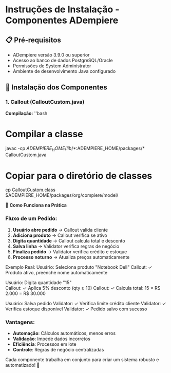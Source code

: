 # Instruções de Instalação - Componentes ADempiere

## 📋 Pré-requisitos

- ADempiere versão 3.9.0 ou superior
- Acesso ao banco de dados PostgreSQL/Oracle
- Permissões de System Administrator
- Ambiente de desenvolvimento Java configurado

## 🔧 Instalação dos Componentes

### 1. Callout (CalloutCustom.java)

**Compilação:**
''bash
# Compilar a classe
javac -cp $ADEMPIERE_HOME/lib/*:$ADEMPIERE_HOME/packages/* CalloutCustom.java

# Copiar para o diretório de classes
cp CalloutCustom.class $ADEMPIERE_HOME/packages/org/compiere/model/


🎯 **Como Funciona na Prática**

### Fluxo de um Pedido:

1. **Usuário abre pedido** → Callout valida cliente
2. **Adiciona produto** → Callout verifica se ativo
3. **Digita quantidade** → Callout calcula total e desconto
4. **Salva linha** → Validator verifica regras de negócio
5. **Finaliza pedido** → Validator verifica crédito e estoque
6. **Processo noturno** → Atualiza preços automaticamente

Exemplo Real:
Usuário: Seleciona produto "Notebook Dell"
Callout: ✓ Produto ativo, preenche nome automaticamente

Usuário: Digita quantidade "15"  
Callout: ✓ Aplica 5% desconto (qty ≥ 10)
Callout: ✓ Calcula total: 15 × R$ 2.000 = R$ 30.000

Usuário: Salva pedido
Validator: ✓ Verifica limite crédito cliente
Validator: ✓ Verifica estoque disponível
Validator: ✓ Pedido salvo com sucesso

### Vantagens:

- **Automação**: Cálculos automáticos, menos erros
- **Validação**: Impede dados incorretos
- **Eficiência**: Processos em lote
- **Controle**: Regras de negócio centralizadas


Cada componente trabalha em conjunto para criar um sistema robusto e automatizado! 🚀

